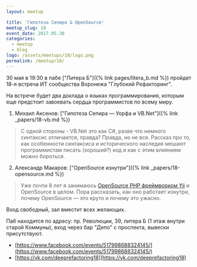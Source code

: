 ```yaml
---
layout: meetup

title: 'Гипотеза Сепира & OpenSource'
meetup_slug: 18
event_date: 2017.05.30
categories: 
  - meetup 
  - blog
logo: /assets/meetups/18/logo.png
permalink: /meetup/18/
---
```


30 мая в 19:30 в пабе ["Литера Б"]({% link pages/litera_b.md %}) пройдет 18-я встреча ИТ сообщества 
Воронежа "Глубокий Рефакторинг". 

На встрече будет два доклада о языках программирования, которым 
еще предстоит завоевать сердца программистов по всему миру. 

1. Михаил Аксенов: ["Гипотеза Сепира — Уорфа и VB.Net"]({% link _papers/18-vb.md %})
> С одной стороны - VB.Net это как C#, разве что немного синтаксис 
отличается, правда? Правда, но не вся. Рассказ про то, как особенности 
синтаксиса и исторического наследия мешают программистам писать 
(хороший?) код и как с этим влиянием можно бороться.

2. Александр Макаров: ["OpenSource изнутри"]({% link _papers/18-opensource.md %})
> Уже почти 8 лет я занимаюсь [OpenSource PHP фреймворком Yii](http://www.yiiframework.com/) и OpenSource 
в целом. Пора рассказать, как оно работает изнутри, почему 
OpenSource — это круто и почему это ужасно.

Вход свободный, зал вместит всех желающих.

Паб находится по адресу: пр. Революции, 39, литера Б 
(1 этаж внутри старой Коммуны), вход через бар "Депо" с проспекта, 
вывески присутствуют.

* [https://www.facebook.com/events/517998688324145/](https://www.facebook.com/events/517998688324145/)
* [https://vk.com/deeprefactoring18](https://vk.com/deeprefactoring18)

